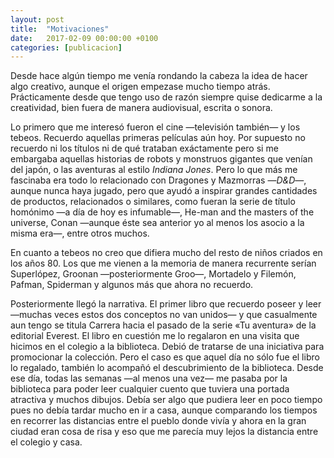 ```yaml
---
layout: post
title:  "Motivaciones"
date:   2017-02-09 00:00:00 +0100
categories: [publicacion]
---
```


Desde hace algún tiempo me venía rondando la cabeza la idea de hacer algo
creativo, aunque el origen empezase mucho tiempo atrás. Prácticamente desde que
tengo uso de razón siempre quise dedicarme a la creatividad, bien fuera de
manera audiovisual, escrita o sonora.

Lo primero que me interesó fueron el cine —televisión también— y los tebeos.
Recuerdo aquellas primeras películas aún hoy. Por supuesto no recuerdo ni los
títulos ni de qué trataban exáctamente pero si me embargaba aquellas historias
de robots y monstruos gigantes que venían del japón, o las aventuras al estilo
_Indiana Jones_. Pero lo que más me fascinaba era todo lo relacionado con Dragones
y Mazmorras —_D&D_—, aunque nunca haya jugado, pero que ayudó a inspirar grandes
cantidades de productos, relacionados o similares, como fueran la serie de
título homónimo —a día de hoy es infumable—, He-man and the masters of the
universe, Conan —aunque éste sea anterior yo al menos los asocio a la misma
era—, entre otros muchos.

En cuanto a tebeos no creo que difiera mucho del resto de niños criados en los
años 80. Los que me vienen a la memoria de manera recurrente serían Superlópez,
Groonan —posteriormente Groo—, Mortadelo y Filemón, Pafman, Spiderman y algunos
más que ahora no recuerdo.

Posteriormente llegó la narrativa. El primer libro que recuerdo poseer y
leer—muchas veces estos dos conceptos no van unidos— y que casualmente aun tengo
se titula Carrera hacia el pasado de la serie «Tu aventura» de la editorial
Everest. El libro en cuestión me lo regalaron en una visita que hicimos en el
colegio a la biblioteca. Debió de tratarse de una iniciativa para promocionar la
colección. Pero el caso es que aquel día no sólo fue el libro lo regalado,
también lo acompañó el descubrimiento de la biblioteca. Desde ese día, todas las
semanas —al menos una vez— me pasaba por la biblioteca para poder leer cualquier
cuento que tuviera una portada atractiva y muchos dibujos. Debía ser algo que
pudiera leer en poco tiempo pues no debía tardar mucho en ir a casa, aunque
comparando los tiempos en recorrer las distancias entre el pueblo donde vivía y
ahora en la gran ciudad eran cosa de risa y eso que me parecía muy lejos la
distancia entre el colegio y casa.
